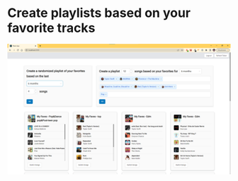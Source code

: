 # Create playlists based on your favorite tracks

![Alt text](/src/images/spotify1.png?raw=true "Optional Title")

